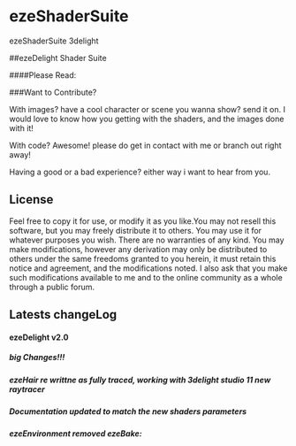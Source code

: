 ezeShaderSuite
==============

ezeShaderSuite 3delight

##ezeDelight Shader Suite


####Please Read: 



###Want to Contribute?

With images? have a cool character or scene you wanna show? send it on.
I would love to know how you getting with the shaders, and the images done with it!

With code? Awesome! please do get in contact with me or branch out right away!

Having a good or a bad experience? either way i want to hear from you.

License
---------------
Feel free to copy it for use, or modify it as you like.You may not resell this software,
but you may freely distribute it to others. You may use it for whatever purposes you wish.
There are no warranties of any kind. You may make modifications, however any derivation 
may only be distributed to others under the same freedoms granted to you herein, it must
retain this notice and agreement, and the modifications noted. I also ask that you make
such modifications available to me and to the online community as a whole through a public
forum.




Latests changeLog
---------------
#### ezeDelight v2.0
##### big Changes!!!
##### ezeHair re writtne as fully traced, working with 3delight studio 11 new raytracer
##### Documentation updated to match the new shaders parameters
##### ezeEnvironment removed ezeBake:<br />
